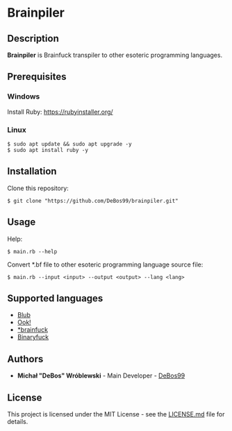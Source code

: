 # Brainpiler

## Description

**Brainpiler** is Brainfuck transpiler to other esoteric programming languages.

## Prerequisites

### Windows

Install Ruby: https://rubyinstaller.org/

### Linux

```
$ sudo apt update && sudo apt upgrade -y
$ sudo apt install ruby -y
```

## Installation

Clone this repository:

`$ git clone "https://github.com/DeBos99/brainpiler.git"`

## Usage

Help:

`$ main.rb --help`

Convert \*.bf file to other esoteric programming language source file:

`$ main.rb --input <input> --output <output> --lang <lang>`

## Supported languages

* [Blub](https://esolangs.org/wiki/Blub)
* [Ook!](https://esolangs.org/wiki/ook!)
* [\*brainfuck](https://esolangs.org/wiki/*brainfuck)
* [Binaryfuck](https://esolangs.org/wiki/Binaryfuck)

## Authors

* **Michał "DeBos" Wróblewski** - Main Developer - [DeBos99](https://github.com/DeBos99)

## License

This project is licensed under the MIT License - see the [LICENSE.md](LICENSE.md) file for details.
